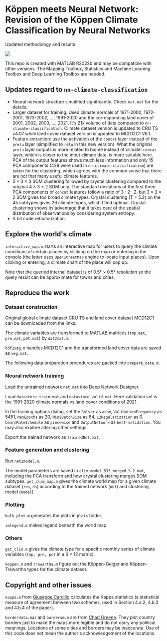 # Köppen meets Neural Network: Revision of the Köppen Climate Classification by Neural Networks
Updated methodology and results

![](/plots/xglobe.png)

This repo is created with MATLAB R2022b and may be compatible with other versions.
The Mapping Toolbox, Statistics and Machine Learning Toolbox and Deep Learning Toolbox are needed.

## Updates regard to `nn-climate-classification`

- Neural network structure simplified significantly. Check `net.mat` for the details.
- Larger dataset for training. Used climate normals of 1971-2000, 1972-2001, 1973-2002, ..., 1991-2020 and the corresponding land cover of 2001, 2002, 2003, ..., 2021. It's 21x volume of data compared to `nn-climate-classification`. Climate dataset version is updated to CRU TS v4.07 while land cover dataset version is updated to MCD12C1 V6.1.
- Feature extraction: use the activation of the `concat` layer instead of the `prelu` layer (simplified to `relu` in this new version). What the original `prelu` layer outputs is more related to biome instead of climate. `concat` layer, which is closer to the input climate data, is more suitable here. PCA of the output features shows much less information and only 15 PCA components (428 were used in `nn-climate-classification`) are taken for the clustering, which agrees with the common sense that there are not that many useful climate features.
- 5 × 3 × 3 SOM clustering followed by crystal clustering compared to the original 4 × 3 × 2 SOM only. The standard deviations of the first three PCA components of `concat` features follow a ratio of 3 : 2 : 2, but 3 × 2 × 2 SOM gives too broad climate types. Crystal clustering (T = 5.2) on the 45 subtypes gives 26 climate types, which I find optimal. Crystal clustering shows its advantage that it takes care of the spatial distribution of observations by considering system entropy.
- A bit code refactorization.

## Explore the world's climate

`interactive_map.m` starts an interactive map for users to query the climate conditions of certain places by clicking on the map or entering in the console (the latter uses `OpenStreetMap` engine to locate input places).
Upon clicking or entering, a climate chart of the place will pop up.

Note that the queried internal dataset is of 0.5° × 0.5° resolution so the query result can be approximate for towns and cities.

## Reproduce the work

### Dataset construction
Original global climate dataset [CRU TS](https://crudata.uea.ac.uk/cru/data/hrg/) and land cover dataset [MCD12C1](https://lpdaac.usgs.gov/products/mcd12c1v061/) can be downloaded from the links.

The climate variables are transformed to MATLAB matrices (`tmp.mat`, `pre.mat`, `pet.mat`) by `dat2mat.m`.

`hdf2veg.m` handles MCD12C1 and the transformed land cover data are saved as `veg.mat`.

The following data preparation procedures are packed into `prepare_data.m`.

### Neural network training
Load the untrained network `net.mat` into Deep Network Designer.

Load `datastore_train.mat` and `datastore_valid.mat`. Here validation set is the 1991-2020 climate normals vs land cover conditions of 2021.

In the training options dialog, set the `Solver` as `adam`, `ValidationFrequency` as 5451, `MaxEpochs` as 20, `MiniBatchSize` as 64, `L2Regularization` as 0, `LearnRateSchedule` as `piecewise` and `OutputNetwork` as `best-validation`. You may also explore altering other settings.

Export the trained network as `trainedNet.mat`.

### Feature generation and clustering
Run `net2model.m`.

The model parameters are saved in `clim_model_533_merged_5.2.mat`, including the PCA transform and how crystal clustering merges SOM subtypes.
`get_clim_map.m` gives the climate world map for a given climate dataset (`res`, `ds`) according to the trained network (`net`) and clustering model (`model`).

### Plotting
`bulk_plot.m` generates the plots in `plots` folder.

`imlegend.m` makes legend beneath the world map.

### Others
`get_clim.m` gives the climate type for a specific monthly series of climate variables (`tmp, pre, pet` in a 3 × 12 matrix).

`koppen.m` and `trewartha.m` figure out the Köppen-Geiger and Köppen-Trewartha types for the climate dataset.

## Copyright and other issues
`kappa.m` from [Giuseppe Cardillo](https://www.mathworks.com/matlabcentral/fileexchange/15365-cohen-s-kappa) calculates the Kappa statistics (a statistical measure of agreement between two schemes, used in Section 4.a.2, 4.b.3 and 4.b.4 of the paper).

`borderdata.mat` and `bordersm.m` are from [Chad Greene](https://www.mathworks.com/matlabcentral/fileexchange/50390-borders). They plot country borders just to make the maps more legible and do not carry any political meanings. Locations of some cities and borders may be inaccurate. Use of this code does not mean the author's acknowledgement of the locations.
